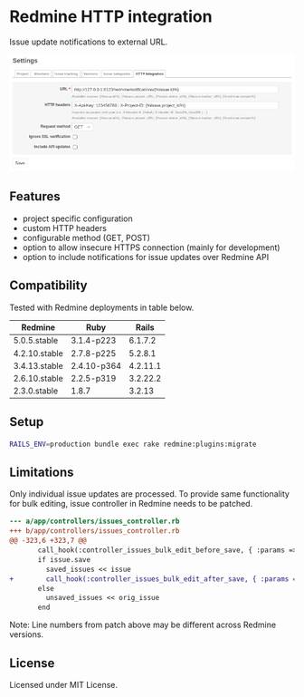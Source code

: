# Redmine HTTP integration

Issue update notifications to external URL.

![screenshot](screenshot.png)

## Features

- project specific configuration
- custom HTTP headers
- configurable method (GET, POST)
- option to allow insecure HTTPS connection (mainly for development)
- option to include notifications for issue updates over Redmine API

## Compatibility

Tested with Redmine deployments in table below.

| Redmine       | Ruby        | Rails    |
|---------------|-------------|----------|
| 5.0.5.stable  | 3.1.4-p223  | 6.1.7.2  |
| 4.2.10.stable | 2.7.8-p225  | 5.2.8.1  |
| 3.4.13.stable | 2.4.10-p364 | 4.2.11.1 |
| 2.6.10.stable | 2.2.5-p319  | 3.2.22.2 |
| 2.3.0.stable  | 1.8.7       | 3.2.13   |

## Setup

```sh
RAILS_ENV=production bundle exec rake redmine:plugins:migrate
```

## Limitations

Only individual issue updates are processed. To provide same functionality for bulk editing, issue controller in Redmine needs to be patched.

```diff
--- a/app/controllers/issues_controller.rb
+++ b/app/controllers/issues_controller.rb
@@ -323,6 +323,7 @@
       call_hook(:controller_issues_bulk_edit_before_save, { :params => params, :issue => issue })
       if issue.save
         saved_issues << issue
+        call_hook(:controller_issues_bulk_edit_after_save, { :params => params, :issue => issue, :journal => journal })
       else
         unsaved_issues << orig_issue
       end
```

Note: Line numbers from patch above may be different across Redmine versions.

## License

Licensed under MIT License.
